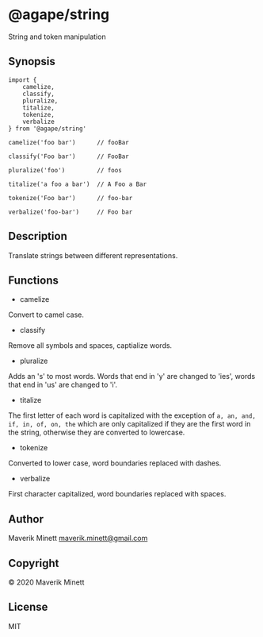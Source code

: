 # @agape/string

String and token manipulation

## Synopsis

```
import { 
    camelize,
    classify, 
    pluralize, 
    titalize, 
    tokenize, 
    verbalize 
} from '@agape/string'

camelize('foo bar')      // fooBar

classify('Foo bar')      // FooBar

pluralize('foo')         // foos

titalize('a foo a bar')  // A Foo a Bar

tokenize('Foo bar')      // foo-bar

verbalize('foo-bar')     // Foo bar
```

## Description

Translate strings between different representations.

## Functions

- camelize

Convert to camel case.

- classify

Remove all symbols and spaces, captialize words.

- pluralize

Adds an 's' to most words. Words that end in 'y' are changed to 'ies', 
words that end in 'us' are changed to 'i'.

- titalize

The first letter of each word is capitalized with the exception of
`a, an, and, if, in, of, on, the` which are only capitalized if they
are the first word in the string, otherwise they are converted to
lowercase.

- tokenize

Converted to lower case, word boundaries replaced with dashes. 

- verbalize

First character capitalized, word boundaries replaced with spaces.


## Author

Maverik Minett  maverik.minett@gmail.com


## Copyright

© 2020 Maverik Minett

## License

MIT
